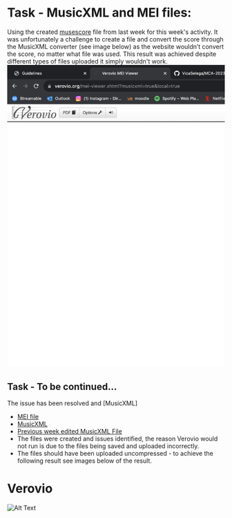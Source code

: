 # Task - MusicXML and MEI files:  
Using the created [musescore](musescore_edited_10Bars.mscz) file from last week for this week's activity. It was unfortunately a challenge to create a file and convert the score through the MusicXML converter (see image below) as the website wouldn’t convert the score, no matter what file was used. This result was achieved despite different types of files uploaded it simply wouldn't work. 
![Alt Text](IMAGES/screenshot_failed.png) 

## Task - To be continued...
The issue has been resolved and [MusicXML]
*  [MEI file](Heatherfullscore.mei)
*  [MusicXML](Heatherfullscore.musicxml)
*  [Previous week edited MusicXML File](plsworkyworky.musicxml)
  * The files were created and issues identified, the reason Verovio would not run is due to the files being saved and uploaded incorrectly.
  * The files should have been uploaded uncompressed - to achieve the following result see images below of the result. 
# Verovio 
![Alt Text](IMAGES/verovio,examaple.png) 
